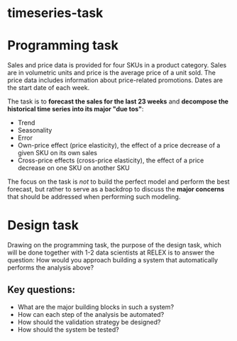# timeseries-task

# Programming task

Sales and price data is provided for four SKUs in a product category. Sales are in volumetric units and price is the average price of a unit sold. The price data includes information about price-related promotions. Dates are the start date of each week.

The task is to **forecast the sales for the last 23 weeks** and **decompose the historical time series into its major "due tos"**:

- Trend
- Seasonality
- Error
- Own-price effect (price elasticity), the effect of a price decrease of a given SKU on its own sales
- Cross-price effects (cross-price elasticity), the effect of a price decrease on one SKU on another SKU

The focus on the task is _not_ to build the perfect model and perform the best forecast, but rather to serve as a backdrop to discuss the **major concerns** that should be addressed when performing such modeling.

# Design task

Drawing on the programming task, the purpose of the design task, which will be done together with 1-2 data scientists at RELEX is to answer the question: How would you approach building a system that automatically performs the analysis above?

## Key questions:

- What are the major building blocks in such a system?
- How can each step of the analysis be automated?
- How should the validation strategy be designed?
- How should the system be tested?
